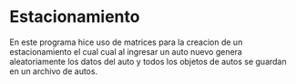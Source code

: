 # Estacionamiento
En este programa hice uso de matrices para la creacion de un estacionamiento el cual cual al ingresar
un auto nuevo genera aleatoriamente los datos del auto y todos los objetos de autos se guardan en un archivo de autos.


